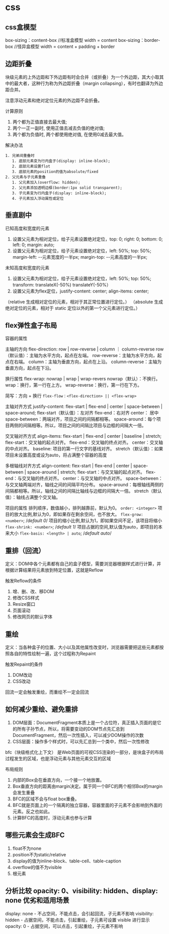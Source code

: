 # css

## css盒模型

  box-sizing：content-box   //标准盒模型 width = content
  box-sizing：border-box    //怪异盒模型 width = content + padding + border

## 边距折叠

  块级元素的上外边距和下外边距有时会合并（或折叠）为一个外边距，其大小取其中的最大者，这种行为称为外边距折叠（margin collapsing），有时也翻译为外边距合并。

  注意浮动元素和绝对定位元素的外边距不会折叠。

  计算原则

  1. 两个都为正值直接去最大值;
  2. 两个一正一副时, 使用正值去减去负值的绝对值;
  3. 两个都为负值时, 两个都使用绝对值, 在使用0减去最大值。

  解决办法

    1. 兄弟间重叠时
       1. 底部元素变为行内盒子(display: inline-block);
       2. 底部元素设置flot
       3. 底部元素的position的值为absolute/fixed
    2. 父元素与子元素重叠
       1. 父元素加入(overflow: hidden);
       2. 父元素添加透明边框(border:1px solid transparent);
       3. 子元素变为行内盒子(display: inline-block);
       4. 子元素加入浮动属性或定位

## 垂直剧中

  已知高度和宽度的元素

  1. 设置父元素为相对定位，给子元素设置绝对定位，top: 0; right: 0; bottom: 0; left: 0; margin: auto;
  2. 设置父元素为相对定位，给子元素设置绝对定位，left: 50%; top: 50%; margin-left: --元素宽度的一半px; margin-top: --元素高度的一半px;

  未知高度和宽度的元素

  1. 设置父元素为相对定位，给子元素设置绝对定位，left: 50%; top: 50%; transform: translateX(-50%) translateY(-50%）
  2. 设置父元素为flex定位，justify-content: center; align-items: center;

  （relative 生成相对定位的元素，相对于其正常位置进行定位。）
  （absolute 生成绝对定位的元素，相对于 static 定位以外的第一个父元素进行定位。）

## flex弹性盒子布局

容器的属性

  主轴的方向
    flex-direction: row | row-reverse | column ｜ column-reverse
      row（默认值）：主轴为水平方向，起点在左端。
      row-reverse：主轴为水平方向，起点在右端。
      column：主轴为垂直方向，起点在上沿。
      column-reverse：主轴为垂直方向，起点在下沿。

  换行属性
    flex-wrap: nowrap | wrap | wrap-revers
      nowrap（默认）：不换行。
      wrap：换行，第一行在上方。
      wrap-reverse：换行，第一行在下方。

  简写：方向 + 换行
    `flex-flow：<flex-direction> || <flex-wrap>`

  主轴对齐方式
    justify-content: flex-start | flex-end | center | space-between | space-around;
      flex-start（默认值）：左对齐
      flex-end：右对齐
      center： 居中
      space-between：两端对齐，项目之间的间隔都相等。
      space-around：每个项目两侧的间隔相等。所以，项目之间的间隔比项目与边框的间隔大一倍。

  交叉轴对齐方式
    align-items: flex-start | flex-end | center | baseline | stretch;
      flex-start：交叉轴的起点对齐。
      flex-end：交叉轴的终点对齐。
      center：交叉轴的中点对齐。
      baseline: 项目的第一行文字的基线对齐。
      stretch（默认值）：如果项目未设置高度或设为auto，将占满整个容器的高度
  
  多根轴线对齐方式
    align-content: flex-start | flex-end | center | space-between | space-around | stretch;
      flex-start：与交叉轴的起点对齐。
      flex-end：与交叉轴的终点对齐。
      center：与交叉轴的中点对齐。
      space-between：与交叉轴两端对齐，轴线之间的间隔平均分布。
      space-around：每根轴线两侧的间隔都相等。所以，轴线之间的间隔比轴线与边框的间隔大一倍。
      stretch（默认值）：轴线占满整个交叉轴。

  项目的属性
    排列顺序，数值越小，排列越靠前，默认为0。
      `order: <integer>`
    项目的放大比例,默认为0，即如果存在剩余空间，也不放大。
      `flex-grow: <number>`; /*default 0*/
    项目的缩小比例,默认为1，即如果空间不足，该项目将缩小
      `flex-shrink: <number>`; /*default 1*/
    项目占据的空间,默认值为auto，即项目的本来大小
      `flex-basis: <length> | auto`; /*default auto*/

## 重排（回流）

  定义：DOM中各个元素都有自己的盒子模型，需要浏览器根据样式进行计算，并根据计算结果将元素放到特定位置，这就是Reflow

  触发Reflow的条件

  1. 增、删、改、移DOM
  2. 修改CSS样式
  3. Resize窗口
  4. 页面滚动
  5. 修改网页的默认字体

## 重绘

   定义：当各种盒子的位置、大小以及其他属性改变时，浏览器需要把这些元素都按照各自的特性绘制一遍，这个过程称为Repaint

  触发Repaint的条件
  
  1. DOM改动
  2. CSS改动

  回流一定会触发重绘，而重绘不一定会回流

## 如何减少重绘、避免重排

  1. DOM层面：DocumentFragment本质上是一个占位符，真正插入页面的是它的所有子孙节点，所以，将需要变动的DOM节点先汇总到DocumentFragment，然后一次性插入，可以减少DOM操作的次数
  2. CSS层面：操作多个样式时，可以先汇总到一个类中，然后一次性修改

bfc（块级格式化上下文）
  是Web页面的可视CSS渲染的一部分，是块盒子的布局过程发生的区域，也是浮动元素与其他元素交互的区域

  布局规则

  1. 内部的Box会在垂直方向，一个接一个地放置。
  2. Box垂直方向的距离由margin决定。属于同一个BFC的两个相邻Box的margin会发生重叠
  3. BFC的区域不会与float box重叠。
  4. BFC就是页面上的一个隔离的独立容器，容器里面的子元素不会影响到外面的元素。反之也如此。
  5. 计算BFC的高度时，浮动元素也参与计算

## 哪些元素会生成BFC

  1. float不为none
  2. position不为static/relative
  3. display的值为inline-block、table-cell、table-caption
  4. overflow的值不为visible
  5. 根元素

## 分析比较 opacity: 0、visibility: hidden、display: none 优劣和适用场景

  display: none - 不占空间，不能点击，会引起回流，子元素不影响
  visibility: hidden - 占据空间，不能点击，引起重绘，子元素可设置 visible 进行显示
  opacity: 0 - 占据空间，可以点击，引起重绘，子元素不影响
